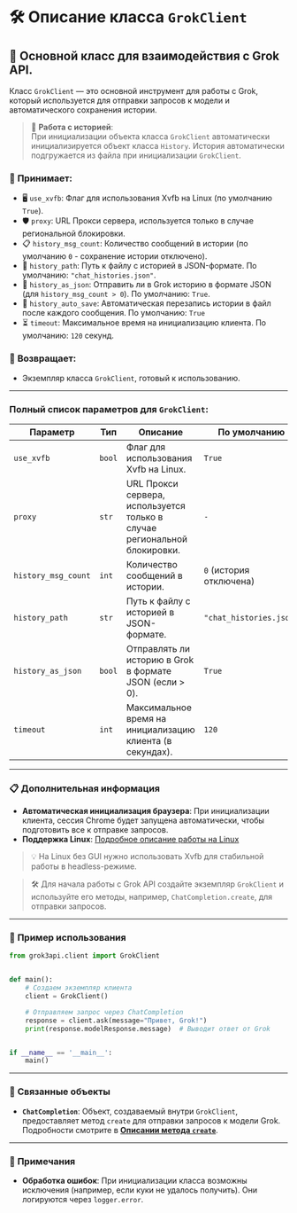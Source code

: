 # 🛠️ Описание класса `GrokClient`

## 🚀 Основной класс для взаимодействия с Grok API.

Класс `GrokClient` — это основной инструмент для работы с Grok, который используется для отправки запросов к модели и автоматического сохранения истории.

> 📁 **Работа с историей**:  
> При инициализации объекта класса `GrokClient` автоматически инициализируется объект класса `History`. История автоматически подгружается из файла при инициализации `GrokClient`.

### 📨 **Принимает:**  
- 🖥️ `use_xvfb`: Флаг для использования Xvfb на Linux (по умолчанию `True`).
- 🛡️  `proxy`: URL Прокси сервера, используется только в случае региональной блокировки.
- 📋 `history_msg_count`: Количество сообщений в истории (по умолчанию `0` - сохранение истории отключено).  
- 📂 `history_path`: Путь к файлу с историей в JSON-формате. По умолчанию: `"chat_histories.json"`.  
- 📄 `history_as_json`: Отправить ли в Grok историю в формате JSON (для `history_msg_count > 0`). По умолчанию: `True`.
- 💾 `history_auto_save`: Автоматическая перезапись истории в файл после каждого сообщения. По умолчанию: `True`
- ⏳ `timeout`: Максимальное время на инициализацию клиента. По умолчанию: `120` секунд.


### 🎯 **Возвращает:**  
- Экземпляр класса `GrokClient`, готовый к использованию.

---

### Полный список параметров для `GrokClient`:

| Параметр            | Тип    | Описание                                                                  | По умолчанию            |  
|---------------------|--------|---------------------------------------------------------------------------|-------------------------|  
| `use_xvfb`          | `bool` | Флаг для использования Xvfb на Linux.                                     | `True`                  |
| `proxy`             | `str`  | URL Прокси сервера, используется только в случае региональной блокировки. | `-`                     |  
| `history_msg_count` | `int`  | Количество сообщений в истории.                                           | `0` (история отключена) |  
| `history_path`      | `str`  | Путь к файлу с историей в JSON-формате.                                   | `"chat_histories.json"` |  
| `history_as_json`   | `bool` | Отправлять ли историю в Grok в формате JSON (если > 0).                   | `True`                  |  
| `timeout`           | `int`  | Максимальное время на инициализацию клиента (в секундах).                 | `120`                   |  

---

### 📋 **Дополнительная информация**

- **Автоматическая инициализация браузера**: При инициализации клиента, сессия Chrome будет запущена автоматически, чтобы подготовить все к отправке запросов.  
- **Поддержка Linux**: [Подробное описание работы на Linux](LinuxDoc)

> 💡  На Linux без GUI нужно использовать Xvfb для стабильной работы в headless-режиме.

> 🛠️ Для начала работы с Grok API создайте экземпляр `GrokClient` и используйте его методы, например, `ChatCompletion.create`, для отправки запросов.

---

### 🌟 **Пример использования**

```python
from grok3api.client import GrokClient


def main():
    # Создаем экземпляр клиента
    client = GrokClient()

    # Отправляем запрос через ChatCompletion
    response = client.ask(message="Привет, Grok!")
    print(response.modelResponse.message)  # Выводит ответ от Grok


if __name__ == '__main__':
    main()
```

---

### 🔗 **Связанные объекты**

- **`ChatCompletion`**: Объект, создаваемый внутри `GrokClient`, предоставляет метод `create` для отправки запросов к модели Grok. Подробности смотрите в **[Описании метода `create`](sendMessageDoc)**.

---

### 📌 **Примечания**

- **Обработка ошибок**: При инициализации класса возможны исключения (например, если куки не удалось получить). Они логируются через `logger.error`.
